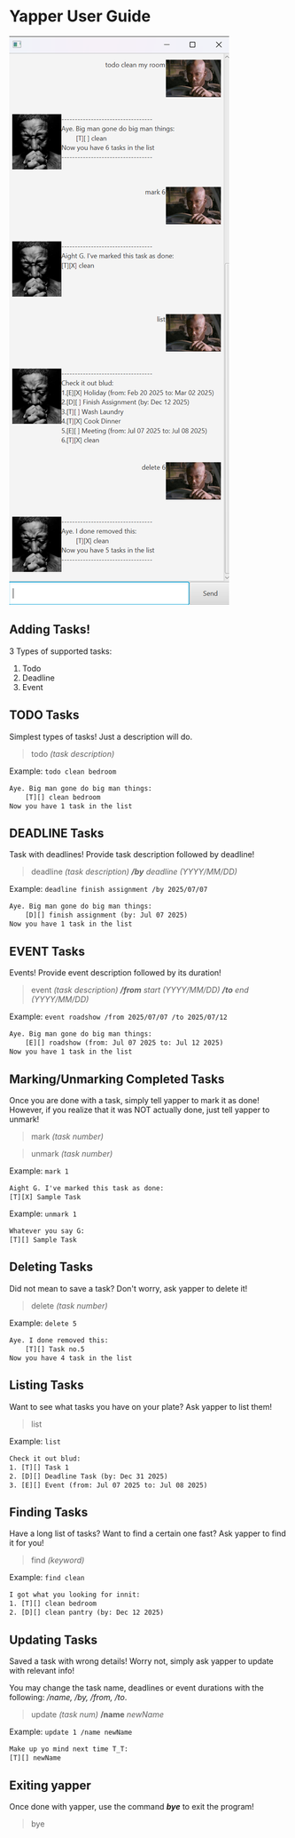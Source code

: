 # Yapper User Guide

![Yapper sample](../src/main/resources/GUI%20sample.png)

## Adding Tasks!

3 Types of supported tasks:
1. Todo
2. Deadline
3. Event

## TODO Tasks
Simplest types of tasks! Just a description will do.

> todo *(task description)*

Example: `todo clean bedroom`

```
Aye. Big man gone do big man things:
    [T][] clean bedroom
Now you have 1 task in the list
```

## DEADLINE Tasks
Task with deadlines! Provide task description followed by deadline!

> deadline *(task description)* ***/by*** *deadline (YYYY/MM/DD)*

Example: `deadline finish assignment /by 2025/07/07`

```
Aye. Big man gone do big man things:
    [D][] finish assignment (by: Jul 07 2025)
Now you have 1 task in the list
```
## EVENT Tasks
Events! Provide event description followed by its duration!

> event *(task description)* ***/from*** *start (YYYY/MM/DD)* ***/to*** *end (YYYY/MM/DD)*

Example: `event roadshow /from 2025/07/07 /to 2025/07/12`

```
Aye. Big man gone do big man things:
    [E][] roadshow (from: Jul 07 2025 to: Jul 12 2025)
Now you have 1 task in the list
```
## Marking/Unmarking Completed Tasks
Once you are done with a task, simply tell yapper to mark it as done!
However, if you realize that it was NOT actually done, just tell yapper to unmark!

> mark *(task number)*

> unmark *(task number)*

Example: `mark 1`

```
Aight G. I've marked this task as done:
[T][X] Sample Task
```



Example: `unmark 1`

```
Whatever you say G:
[T][] Sample Task
```
## Deleting Tasks
Did not mean to save a task? Don't worry, ask yapper to delete it!

> delete *(task number)*

Example: `delete 5`

```
Aye. I done removed this:
    [T][] Task no.5
Now you have 4 task in the list
```
## Listing Tasks
Want to see what tasks you have on your plate? Ask yapper to list them!

> list

Example: `list`

```
Check it out blud:
1. [T][] Task 1
2. [D][] Deadline Task (by: Dec 31 2025)
3. [E][] Event (from: Jul 07 2025 to: Jul 08 2025)
```
## Finding Tasks
Have a long list of tasks? Want to find a certain one fast? Ask yapper to find it for you!

> find *(keyword)*

Example: `find clean`

```
I got what you looking for innit:
1. [T][] clean bedroom
2. [D][] clean pantry (by: Dec 12 2025)
```
## Updating Tasks
Saved a task with wrong details! Worry not, simply ask yapper to update with relevant info!

You may change the task name, deadlines or event durations with the following: */name, /by, /from, /to*.
> update *(task num)*  **/name** *newName*

Example: `update 1 /name newName`

```
Make up yo mind next time T_T:
[T][] newName
```

## Exiting yapper

Once done with yapper, use the command ***bye*** to exit the program!
> bye
